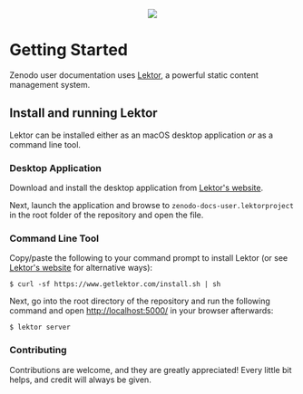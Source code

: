 <p align="center">
  <a href="https://www.zenodo.org">
    <img src="https://github.com/zenodo/zenodo-docs-user/raw/master/assets/static/img/logos/zenodo-black-200.png">
  </a>
</p>

# Getting Started

Zenodo user documentation uses [Lektor](https://www.getlektor.com), a powerful
static content management system.

## Install and running Lektor

Lektor can be installed either as an macOS desktop application *or* as a
command line tool.

### Desktop Application

Download and install the desktop application from
[Lektor's website](https://www.getlektor.com/downloads/).

Next, launch the application and browse to ``zenodo-docs-user.lektorproject``
in the root folder of the repository and open the file.

### Command Line Tool

Copy/paste the following to your command prompt to install Lektor (or see
[Lektor's website](https://www.getlektor.com/downloads/) for alternative ways):

```console
$ curl -sf https://www.getlektor.com/install.sh | sh
```

Next, go into the root directory of the repository and run
the following command and open
[http://localhost:5000/](http://localhost:5000/) in your browser afterwards:

```console
$ lektor server
```

### Contributing

Contributions are welcome, and they are greatly appreciated! Every little bit
helps, and credit will always be given.
